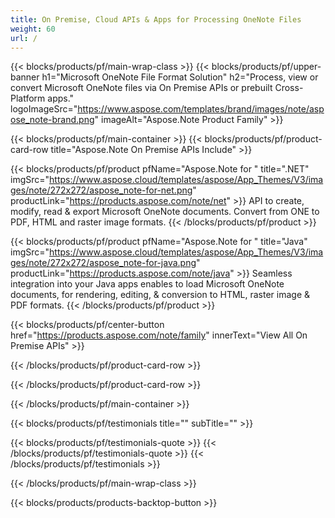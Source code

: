 ```yaml
---
title: On Premise, Cloud APIs & Apps for Processing OneNote Files 
weight: 60
url: /
---
```


{{< blocks/products/pf/main-wrap-class >}}
{{< blocks/products/pf/upper-banner h1="Microsoft OneNote File Format Solution" h2="Process, view or convert Microsoft OneNote files via On Premise APIs or prebuilt Cross-Platform apps." logoImageSrc="https://www.aspose.com/templates/brand/images/note/aspose_note-brand.png" imageAlt="Aspose.Note Product Family" >}}

{{< blocks/products/pf/main-container >}}
{{< blocks/products/pf/product-card-row title="Aspose.Note On Premise APIs Include" >}}

{{< blocks/products/pf/product pfName="Aspose.Note for " title=".NET" imgSrc="https://www.aspose.cloud/templates/aspose/App_Themes/V3/images/note/272x272/aspose_note-for-net.png" productLink="https://products.aspose.com/note/net" >}}
API to create, modify, read & export Microsoft OneNote documents. Convert from ONE to PDF, HTML and raster image formats.
{{< /blocks/products/pf/product >}}

{{< blocks/products/pf/product pfName="Aspose.Note for " title="Java" imgSrc="https://www.aspose.cloud/templates/aspose/App_Themes/V3/images/note/272x272/aspose_note-for-java.png" productLink="https://products.aspose.com/note/java" >}}
Seamless integration into your Java apps enables to load Microsoft OneNote documents, for rendering, editing, & conversion to HTML, raster image & PDF formats.
{{< /blocks/products/pf/product >}}

{{< blocks/products/pf/center-button href="https://products.aspose.com/note/family" innerText="View All On Premise APIs" >}}

{{< /blocks/products/pf/product-card-row >}}

{{< /blocks/products/pf/product-card-row >}}

{{< /blocks/products/pf/main-container >}}

{{< blocks/products/pf/testimonials title="" subTitle="" >}}

{{< blocks/products/pf/testimonials-quote >}}
{{< /blocks/products/pf/testimonials-quote >}}
{{< /blocks/products/pf/testimonials >}}

{{< /blocks/products/pf/main-wrap-class >}}

{{< blocks/products/products-backtop-button >}}